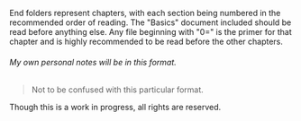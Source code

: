 End folders represent chapters, with each section being numbered in the recommended order of reading. The "Basics" document included should be read before anything else. Any file beginning with "0=" is the primer for that chapter and is highly recommended to be read before the other chapters.

###### My own personal notes will be in this format.

> Not to be confused with this particular format.

Though this is a work in progress, all rights are reserved.
